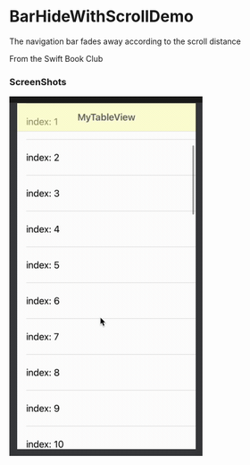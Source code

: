 # BarHideWithScrollDemo

The navigation bar fades away according to the scroll distance

From the Swift Book Club

### ScreenShots

![image](ScreenShots/demo.gif)
